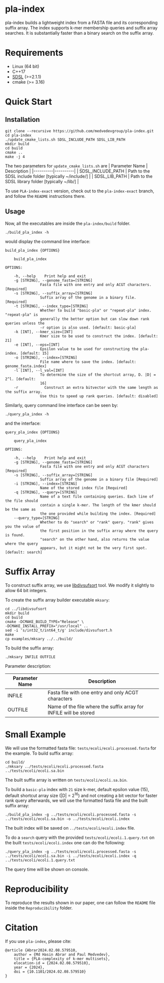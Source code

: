 # pla-index
pla-index builds a lightweight index from a FASTA file and its corresponding suffix array. The index supports k-mer membership queries and suffix array searches. It is substantially faster than a binary search on the suffix array.

# Requirements
- Linux (64 bit)
- C++17
- [SDSL](https://github.com/simongog/sdsl-lite/tree/master) (>=2.1.1)
- cmake (>= 3.16)

# Quick Start

## Installation
```shell
git clone --recursive https://github.com/medvedevgroup/pla-index.git
cd pla-index
./update_cmake_lists.sh SDSL_INCLUDE_PATH SDSL_LIB_PATH
mkdir build
cd build
cmake ..
make -j 4
```
The two parameters for `update_cmake_lists.sh` are
| Parameter Name | Description |
|----------|----------|
| SDSL_INCLUDE_PATH  | Path to the SDSL include folder [typically ~/include/]   |
| SDSL_LIB_PATH  | Path to the SDSL library folder [typically ~/lib/]  |

To use `PLA-index-exact` version, check out to the `pla-index-exact` branch, and follow the `README` instructions there.

## Usage

Now, all the executables are inside the `pla-index/build` folder. 
```shell
./build_pla_index -h
```
would display the command line interface:
```
build_pla_index {OPTIONS}

    build_pla_index

OPTIONS:

    -h, --help    Print help and exit
    -g [STRING], --genome_fasta=[STRING]
                Fasta file with one entry and only ACGT characters. [Required]
    -s [STRING], --suffix_array=[STRING]
                Suffix array of the genome in a binary file. [Required]
    -t [STRING], --index_type=[STRING]
                Whether to build "basic-pla" or "repeat-pla" index. "repeat-pla" is
                generally the better option but can slow down rank queries unless the
                -r option is also used. [default: basic-pla]
    -k [INT], --kmer_size=[INT]
                Kmer size to be used to construct the index. [default: 21]
    -e [INT], --eps=[INT]
                Epsilon value to be used for constructing the pla-index. [default: 15]
    -o [STRING], --index=[STRING]
                File name where to save the index. [default: genome_fasta.index]
    -l [INT], --l_val=[INT]
                To determine the size of the shortcut array, D. |D| = 2^l. [default:
                16]
    -r            Construct an extra bitvector with the same length as the suffix array.
                Use this to speed up rank queries. [default: disabled]
```

<!-- Parameter description:

| Parameter Name | Description |
|----------|----------|
| GENOME-FASTA-FILE | Fasta file with one entry and only ACGT characters|
| SUFFIX-ARRAY-FILE  |  Suffix array for GENOME in a binary file |
| KMER-SIZE | Kmer size to be used to construct the index |
| EPS | Epsilon value to be used for constructing the pla-index |
| INDEX-NAME | File name where to save the index |
| L-VALUE | To determine the size of the shortcut array, D. &#124;D&#124; = 2<sup>l</sup> |
| INDEX-TYPE | Whether to build "basic-pla" or "repeat-pla" index |
| ENABLE-FAST-RANK | Whether to build bit vector to support fast rank query. Provide either "y" or "n" for yes and  no respectively | -->


Similarly, query command line interface can be seen by:
```shell
./query_pla_index -h
```
and the interface:
```
query_pla_index {OPTIONS}

    query_pla_index

OPTIONS:

    -h, --help    Print help and exit
    -g [STRING], --genome_fasta=[STRING]
                Fasta file with one entry and only ACGT characters [Required]
    -s [STRING], --suffix_array=[STRING]
                Suffix array of the genome in a binary file [Required]
    -i [STRING], --index=[STRING]
                Name of the stored index file [Required]
    -q [STRING], --query=[STRING]
                Name of a text file containing queries. Each line of the file should
                contain a single k-mer. The length of the kmer should be the same as
                the one provided while building the index. [Required]
    --query_type=[STRING]
                Whether to do "search" or "rank" query. "rank" gives you the value of
                the first position in the suffix array where the query is found.
                "search" on the other hand, also returns the value where the query
                appears, but it might not be the very first spot. [default: search]
```
<!-- 
To query the index:
```
./query_index GENOME-FASTA-FILE SUFFIX-ARRAY-FILE QUERY-FILE INDEX-NAME QUERY-TYPE
```
Parameter description:

| Parameter Name | Description |
|----------|----------|
| GENOME-FASTA-FILE | Fasta file with one entry and only ACGT characters|
| SUFFIX-ARRAY-FILE  |  Suffix array for GENOME in a binary file |
| QUERY-FILE | Name of the file containing all the queries (one kmer per line) |
| INDEX-NAME | Index file to use |
| QUERY-TYPE | Whether to do "search" or "rank" query | -->

# Suffix Array
To construct suffix array, we use [libdivsufsort](https://github.com/hasin-abrar/libdivsufsort) tool. 
We modify it slightly to allow 64 bit integers. 

To create the suffix array builder executable `mksary`:
```
cd ../libdivsufsort
mkdir build
cd build
cmake -DCMAKE_BUILD_TYPE="Release" \
-DCMAKE_INSTALL_PREFIX="/usr/local" ..
sed -i 's/int32_t/int64_t/g' include/divsufsort.h
make
cp examples/mksary ../../build/
```

To build the suffix array:
```shell
./mksary INFILE OUTFILE
```
Parameter description:

| Parameter Name | Description |
|----------|----------|
| INFILE | Fasta file with one entry and only ACGT characters|
| OUTFILE  | Name of the file where the suffix array for INFILE will be stored |

# Small Example
We will use the formatted fasta file: `tests/ecoli/ecoli.processed.fasta` for the example. To build suffix array:
```shell
cd build/
./mksary ../tests/ecoli/ecoli.processed.fasta ../tests/ecoli/ecoli.sa.bin
```
The built suffix array is written on `tests/ecoli/ecoli.sa.bin`.

To build a `basic-pla` index with `21` size k-mer, default epsilon value (15), default shortcut array size (|D| = 2<sup>16</sup>) and not creating a bit vector for faster rank query afterwards, we will use the formatted fasta file and the built suffix array:
```shell
./build_pla_index -g ../tests/ecoli/ecoli.processed.fasta -s ../tests/ecoli/ecoli.sa.bin -o ../tests/ecoli/ecoli.index
```
The built index will be saved on `../tests/ecoli/ecoli.index` file.

To do a `search` query with the provided `tests/ecoli/ecoli.1.query.txt` on the built `tests/ecoli/ecoli.index` one can do the following:
```shell
./query_pla_index -g ../tests/ecoli/ecoli.processed.fasta -s ../tests/ecoli/ecoli.sa.bin -i ../tests/ecoli/ecoli.index -q ../tests/ecoli/ecoli.1.query.txt
```
The query time will be shown on console.

# Reproducibility

To reproduce the results shown in our paper, one can follow the `README` file inside the `Reproducibility` folder.

# Citation

If you use `pla-index`, please cite:
```
@article {Abrar2024.02.08.579510,
	author = {Md Hasin Abrar and Paul Medvedev},
	title = {PLA-complexity of k-mer multisets},
	elocation-id = {2024.02.08.579510},
	year = {2024},
	doi = {10.1101/2024.02.08.579510}
}
```
